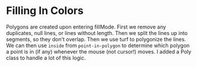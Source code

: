 # Filling In Colors

Polygons are created upon entering fillMode. First we remove any duplicates, null lines, or lines without length. Then we split the lines up into segments, so they don't overlap. Then we use turf to polygonize the lines. We can then use `inside` from `point-in-polygon` to determine which polygon a point is in (if any) whenever the mouse (not cursor!) moves. I added a Poly class to handle a lot of this logic.
